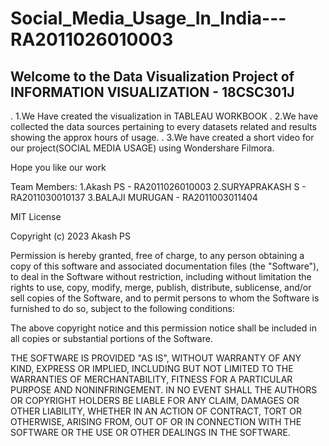 # Social_Media_Usage_In_India---RA2011026010003

## Welcome to the Data Visualization Project of INFORMATION VISUALIZATION - 18CSC301J
. 1.We Have created the visualization in TABLEAU WORKBOOK
. 2.We have collected the data sources pertaining to every datasets related and results showing the approx hours of usage.
. 3.We have created a short video for our project(SOCIAL MEDIA USAGE) using Wondershare Filmora.


Hope you like our work

Team Members:
1.Akash PS - RA2011026010003
2.SURYAPRAKASH S - RA2011030010137
3.BALAJI MURUGAN - RA2011003011404

MIT License

Copyright (c) 2023 Akash PS

Permission is hereby granted, free of charge, to any person obtaining a copy
of this software and associated documentation files (the "Software"), to deal
in the Software without restriction, including without limitation the rights
to use, copy, modify, merge, publish, distribute, sublicense, and/or sell
copies of the Software, and to permit persons to whom the Software is
furnished to do so, subject to the following conditions:

The above copyright notice and this permission notice shall be included in all
copies or substantial portions of the Software.

THE SOFTWARE IS PROVIDED "AS IS", WITHOUT WARRANTY OF ANY KIND, EXPRESS OR
IMPLIED, INCLUDING BUT NOT LIMITED TO THE WARRANTIES OF MERCHANTABILITY,
FITNESS FOR A PARTICULAR PURPOSE AND NONINFRINGEMENT. IN NO EVENT SHALL THE
AUTHORS OR COPYRIGHT HOLDERS BE LIABLE FOR ANY CLAIM, DAMAGES OR OTHER
LIABILITY, WHETHER IN AN ACTION OF CONTRACT, TORT OR OTHERWISE, ARISING FROM,
OUT OF OR IN CONNECTION WITH THE SOFTWARE OR THE USE OR OTHER DEALINGS IN THE
SOFTWARE.
